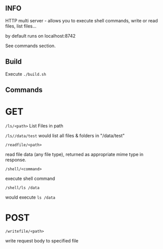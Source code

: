 ## INFO

HTTP multi server - allows you to execute shell commands, write or read files, list files...

by default runs on localhost:8742

See commands section.

## Build

Execute ```./build.sh```

## Commands

# GET

```/ls/<path>```
List Files in path

```/ls//data/test```
would list all files & folders in "/data/test"


```/readfile/<path>```

read file data (any file type), returned as appropriate mime type in response.


```/shell/<command>```

execute shell command

```/shell/ls /data```

would execute ```ls /data```

# POST

```/writefile/<path>```

write request body to specified file